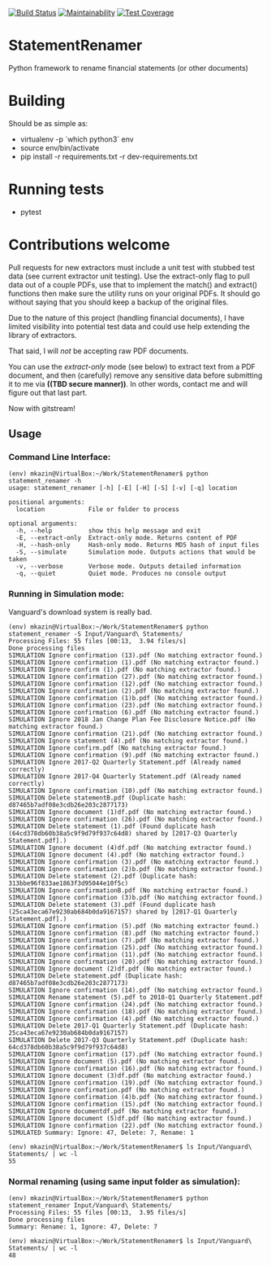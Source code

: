 [![Build Status](https://travis-ci.org/mkazin/StatementRenamer.svg?branch=master)](https://travis-ci.org/mkazin/StatementRenamer)
[![Maintainability](https://api.codeclimate.com/v1/badges/6108f9eff61dd586cab2/maintainability)](https://codeclimate.com/github/mkazin/StatementRenamer/maintainability)
[![Test Coverage](https://api.codeclimate.com/v1/badges/6108f9eff61dd586cab2/test_coverage)](https://codeclimate.com/github/mkazin/StatementRenamer/test_coverage)


# StatementRenamer
Python framework to rename financial statements (or other documents)

# Building
Should be as simple as:
* virtualenv -p \`which python3\` env 
* source env/bin/activate
* pip install -r requirements.txt -r dev-requirements.txt

# Running tests
* pytest

# Contributions welcome
Pull requests for new extractors must include a unit test with stubbed test data (see current extractor unit testing). Use the extract-only flag to pull data out of a couple PDFs, use that to implement the match() and extract() functions then make sure the utility runs on your original PDFs. It should go without saying that you should keep a backup of the original files.

Due to the nature of this project (handling financial documents), I have limited visibility into potential test data and could use help extending the library of extractors.

That said, I will *not* be accepting raw PDF documents.

You can use the *extract-only* mode (see below) to extract text from a PDF document, and then (carefully) remove any sensitive data before submitting it to me via **((TBD secure manner))**. In other words, contact me and will figure out that last part.

Now with gitstream!

## Usage

### Command Line Interface:
```console
(env) mkazin@VirtualBox:~/Work/StatementRenamer$ python statement_renamer -h
usage: statement_renamer [-h] [-E] [-H] [-S] [-v] [-q] location

positional arguments:
  location            File or folder to process

optional arguments:
  -h, --help          show this help message and exit
  -E, --extract-only  Extract-only mode. Returns content of PDF
  -H, --hash-only     Hash-only mode. Returns MD5 hash of input files
  -S, --simulate      Simulation mode. Outputs actions that would be taken
  -v, --verbose       Verbose mode. Outputs detailed information
  -q, --quiet         Quiet mode. Produces no console output
```

### Running in Simulation mode:

Vanguard's download system is really bad. 

```console
(env) mkazin@VirtualBox:~/Work/StatementRenamer$ python statement_renamer -S Input/Vanguard\ Statements/
Processing Files: 55 files [00:13,  3.94 files/s]
Done processing files
SIMULATION Ignore confirmation (13).pdf (No matching extractor found.)
SIMULATION Ignore confirmation (1).pdf (No matching extractor found.)
SIMULATION Ignore confirm (1).pdf (No matching extractor found.)
SIMULATION Ignore confirmation (27).pdf (No matching extractor found.)
SIMULATION Ignore confirmation (12).pdf (No matching extractor found.)
SIMULATION Ignore confirmation (2).pdf (No matching extractor found.)
SIMULATION Ignore confirmation (1)b.pdf (No matching extractor found.)
SIMULATION Ignore confirmation (23).pdf (No matching extractor found.)
SIMULATION Ignore confirmation (6).pdf (No matching extractor found.)
SIMULATION Ignore 2018 Jan Change Plan Fee Disclosure Notice.pdf (No matching extractor found.)
SIMULATION Ignore confirmation (21).pdf (No matching extractor found.)
SIMULATION Ignore statement (4).pdf (No matching extractor found.)
SIMULATION Ignore confirm.pdf (No matching extractor found.)
SIMULATION Ignore confirmation (9).pdf (No matching extractor found.)
SIMULATION Ignore 2017-Q2 Quarterly Statement.pdf (Already named correctly)
SIMULATION Ignore 2017-Q4 Quarterly Statement.pdf (Already named correctly)
SIMULATION Ignore confirmation (10).pdf (No matching extractor found.)
SIMULATION Delete statementB.pdf (Duplicate hash: d87465b7adf08e3cdb26e203c2877173)
SIMULATION Ignore document (1)df.pdf (No matching extractor found.)
SIMULATION Ignore confirmation (26).pdf (No matching extractor found.)
SIMULATION Delete statement (1).pdf (Found duplicate hash (64cd378db60b38a5c9f9d79f937c64d8) shared by [2017-Q3 Quarterly Statement.pdf].)
SIMULATION Ignore document (4)df.pdf (No matching extractor found.)
SIMULATION Ignore document (4).pdf (No matching extractor found.)
SIMULATION Ignore confirmation (3).pdf (No matching extractor found.)
SIMULATION Ignore confirmation (2)b.pdf (No matching extractor found.)
SIMULATION Delete statement (2).pdf (Duplicate hash: 313bbe96f833ae1863f3d95044e10f5c)
SIMULATION Ignore confirmationB.pdf (No matching extractor found.)
SIMULATION Ignore confirmation (3)b.pdf (No matching extractor found.)
SIMULATION Delete statement (3).pdf (Found duplicate hash (25ca43eca67e9230ab684b0da9167157) shared by [2017-Q1 Quarterly Statement.pdf].)
SIMULATION Ignore confirmation (5).pdf (No matching extractor found.)
SIMULATION Ignore confirmation (8).pdf (No matching extractor found.)
SIMULATION Ignore confirmation (7).pdf (No matching extractor found.)
SIMULATION Ignore confirmation (25).pdf (No matching extractor found.)
SIMULATION Ignore confirmation (11).pdf (No matching extractor found.)
SIMULATION Ignore confirmation (20).pdf (No matching extractor found.)
SIMULATION Ignore document (2)df.pdf (No matching extractor found.)
SIMULATION Delete statement.pdf (Duplicate hash: d87465b7adf08e3cdb26e203c2877173)
SIMULATION Ignore confirmation (14).pdf (No matching extractor found.)
SIMULATION Rename statement (5).pdf to 2018-Q1 Quarterly Statement.pdf
SIMULATION Ignore confirmation (24).pdf (No matching extractor found.)
SIMULATION Ignore confirmation (18).pdf (No matching extractor found.)
SIMULATION Ignore confirmation (4).pdf (No matching extractor found.)
SIMULATION Delete 2017-Q1 Quarterly Statement.pdf (Duplicate hash: 25ca43eca67e9230ab684b0da9167157)
SIMULATION Delete 2017-Q3 Quarterly Statement.pdf (Duplicate hash: 64cd378db60b38a5c9f9d79f937c64d8)
SIMULATION Ignore confirmation (17).pdf (No matching extractor found.)
SIMULATION Ignore document (5).pdf (No matching extractor found.)
SIMULATION Ignore confirmation (16).pdf (No matching extractor found.)
SIMULATION Ignore document (3)df.pdf (No matching extractor found.)
SIMULATION Ignore confirmation (19).pdf (No matching extractor found.)
SIMULATION Ignore confirmation.pdf (No matching extractor found.)
SIMULATION Ignore confirmation (4)b.pdf (No matching extractor found.)
SIMULATION Ignore confirmation (15).pdf (No matching extractor found.)
SIMULATION Ignore documentdf.pdf (No matching extractor found.)
SIMULATION Ignore document (5)df.pdf (No matching extractor found.)
SIMULATION Ignore confirmation (22).pdf (No matching extractor found.)
SIMULATED Summary: Ignore: 47, Delete: 7, Rename: 1

(env) mkazin@VirtualBox:~/Work/StatementRenamer$ ls Input/Vanguard\ Statements/ | wc -l
55
```

### Normal renaming (using same input folder as simulation):

```console
(env) mkazin@VirtualBox:~/Work/StatementRenamer$ python statement_renamer Input/Vanguard\ Statements/
Processing Files: 55 files [00:13,  3.95 files/s]
Done processing files
Summary: Rename: 1, Ignore: 47, Delete: 7

(env) mkazin@VirtualBox:~/Work/StatementRenamer$ ls Input/Vanguard\ Statements/ | wc -l
48
```
